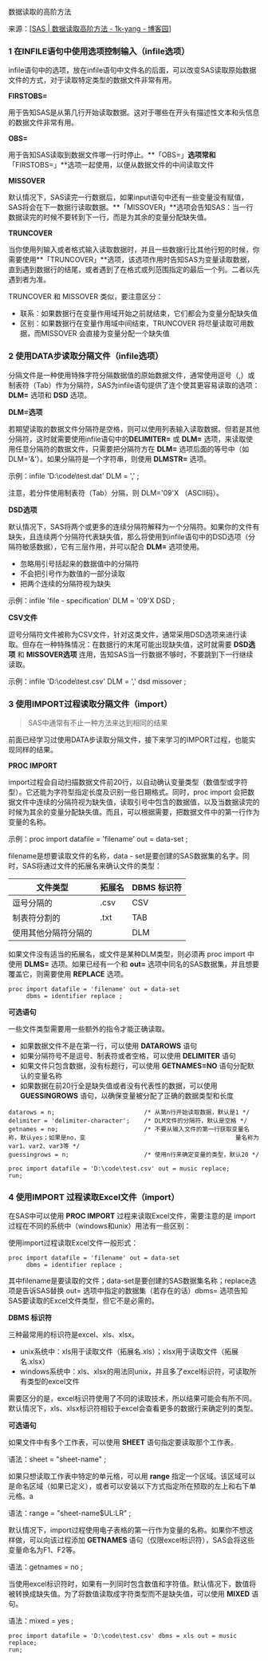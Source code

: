 数据读取的高阶方法

来源：[[SAS | 数据读取高阶方法 - 1k-yang - 博客园](https://www.cnblogs.com/1k-yang/p/12141972.html)]


### 1 在INFILE语句中使用选项控制输入（infile选项）

infile语句中的选项，放在infile语句中文件名的后面，可以改变SAS读取原始数据文件的方式，对于读取特定类型的数据文件非常有用。

**FIRSTOBS=**

用于告知SAS是从第几行开始读取数据。这对于哪些在开头有描述性文本和头信息的数据文件非常有用。

**OBS=**

用于告知SAS读取到数据文件哪一行时停止。**「OBS=」**选项常和**「FIRSTOBS=」**选项一起使用，以便从数据文件的中间读取文件

**MISSOVER**

默认情况下，SAS读完一行数据后，如果input语句中还有一些变量没有赋值，SAS将会在下一数据行读取数据。**「MISSOVER」**选项会告知SAS：当一行数据读完的时候不要转到下一行，而是为其余的变量分配缺失值。

**TRUNCOVER**

当你使用列输入或者格式输入读取数据时，并且一些数据行比其他行短的时候，你需要使用**「TRUNCOVER」**选项，该选项作用时告知SAS为变量读取数据，直到遇到数据行的结尾，或者遇到了在格式或列范围指定的最后一个列。二者以先遇到者为准。

TRUNCOVER 和 MISSOVER 类似，要注意区分：

* 联系：如果数据行在变量作用域开始之前就结束，它们都会为变量分配缺失值
* 区别：如果数据行在变量作用域中间结束，TRUNCOVER 将尽量读取可用数据，而MISSOVER 会直接为变量分配一个缺失值

### 2 使用DATA步读取分隔文件（infile选项）

分隔文件是一种使用特殊字符分隔数据值的原始数据文件，通常使用逗号（,）或制表符（Tab）作为分隔符，SAS为infile语句提供了连个使其更容易读取的选项：**DLM=** 选项和 **DSD** 选项。

**DLM=选项**

若期望读取的数据文件分隔符是空格，则可以使用列表输入读取数据。但若是其他分隔符，这时就需要使用infile语句中的**DELIMITER=** 或 **DLM=** 选项，来读取使用任意分隔符的数据文件，只需要把分隔符方在 **DLM=** 选项后面的等号中（如 DLM='&'）。如果分隔符是一个字符串，则使用 **DLMSTR=** 选项。

示例：infile 'D:\\code\\test.dat' DLM = ',' ;

注意，若分件使用制表符（Tab）分隔，则 DLM='09'X （ASCII码）。

**DSD选项**

默认情况下，SAS将两个或更多的连续分隔符解释为一个分隔符。如果你的文件有缺失，且连续两个分隔符代表缺失值，那么将使用到infile语句中的DSD选项（分隔符敏感数据），它有三层作用，并可以配合 **DLM=** 选项使用。

* 忽略用引号括起来的数据值中的分隔符
* 不会把引号作为数值的一部分读取
* 把两个连续的分隔符视为缺失

示例：infile 'file - specification' DLM = '09'X DSD ;

**CSV文件**

逗号分隔符文件被称为CSV文件，针对这类文件，通常采用DSD选项来进行读取。但存在一种特殊情况：在数据行的末尾可能出现缺失值，这时就需要 **DSD选项** 和 **MISSOVER选项** 连用，告知SAS当一行数据不够时，不要跳到下一行继续读取。

示例：infile 'D:\\code\\test.csv' DLM = ',' dsd missover ;

### 3 使用IMPORT过程读取分隔文件（import）

> SAS中通常有不止一种方法来达到相同的结果

前面已经学习过使用DATA步读取分隔文件，接下来学习的IMPORT过程，也能实现同样的结果。

**PROC IMPORT**

import过程会自动扫描数据文件前20行，以自动确认变量类型（数值型或字符型）。它还能为字符型指定长度及识别一些日期格式。同时，proc import 会把数据文件中连续的分隔符视为缺失值，读取引号中包含的数据值，以及当数据读完的时候为其余的变量分配缺失值。而且，可以根据需要，把数据文件中的第一行作为变量的名称。

示例：proc import datafile = 'filename' out = data-set ;

filename是想要读取文件的名称，data - set是要创建的SAS数据集的名字。同时，SAS将通过文件的拓展名来确认文件的类型：


| 文件类型             | 拓展名 | DBMS 标识符 |
| -------------------- | ------ | ----------- |
| 逗号分隔的           | .csv   | CSV         |
| 制表符分割的         | .txt   | TAB         |
| 使用其他分隔符分隔的 |        | DLM         |

如果文件没有适当的拓展名，或文件是某种DLM类型，则必须再 proc import 中使用 **DLMS=** 选项。如果已经有一个和 **out=** 选项中同名的SAS数据集，并且想要覆盖它，则需要使用 **REPLACE** 选项。

```SAS
proc import datafile = 'filename' out = data-set
	 dbms = identifier replace ;
```

**可选语句**

一些文件类型需要用一些额外的指令才能正确读取。

* 如果数据文件不是在第一行，可以使用 **DATAROWS** 语句
* 如果分隔符号不是逗号、制表符或者空格，可以使用 **DELIMITER** 语句
* 如果文件只包含数据，没有标题行，可以使用 **GETNAMES=NO** 语句分配默认的变量名称
* 如果数据在前20行全是缺失值或者没有代表性的数据，可以使用 **GUESSINGROWS** 语句，以确保变量被分配了正确的数据类型和长度

```SAS
datarows = n;                         /* 从第n行开始读取数据，默认是1 */
delimiter = 'delimiter-character';    /* DLM文件的分隔符，默认是空格 */
getnames = no;                        /* 不要从输入文件的第一行获取变量名称，默认yes；如果是no，变                                          量名称为var1、var2、var3等 */
guessingrows = n;                     /* 使用n行来确定变量的类型，默认20 */
```

```SAS
proc import datafile = 'D:\code\test.csv' out = music replace;
run;
```

### 4 使用IMPORT 过程读取Excel文件（import）

在SAS中可以使用 **PROC IMPORT** 过程来读取Excel文件，需要注意的是 import 过程在不同的系统中（windows和unix）用法有一些区别：

使用import过程读取Excel文件一般形式：

```SAS
proc import datafile = 'filename' out = data-set
	 dbms = identifier replace ;
```

其中filename是要读取的文件；data-set是要创建的SAS数据集名称；replace选项是告诉SAS替换 out= 选项中指定的数据集（若存在的话）dbms= 选项告知SAS要读取的Excel文件类型，但它不是必需的。

**DBMS 标识符**

三种最常用的标识符是excel、xls、xlsx。

* unix系统中：xls用于读取文件（拓展名.xls）；xlsx用于读取文件（拓展名.xlsx）
* windows系统中：xls、xlsx的用法同unix，并且多了excel标识符，可读取所有类型的excel文件

需要区分的是，excel标识符使用了不同的读取技术，所以结果可能会有所不同。默认情况下，xls、xlsx标识符相较于excel会查看更多的数据行来确定列的类型。

**可选语句**

如果文件中有多个工作表，可以使用 **SHEET** 语句指定要读取那个工作表。

语法：sheet = "sheet-name" ;

如果只想读取工作表中特定的单元格，可以用 **range** 指定一个区域。该区域可以是命名区域（如果已定义），或者可以安装以下方式指定所在预取的左上和右下单元格。a

语法：range = "sheet-name\$UL:LR" ;

默认情况下，import过程使用电子表格的第一行作为变量的名称。如果你不想这样做，可以向该过程添加 **GETNAMES** 语句（仅限excel标识符），SAS会将这些变量命名为F1、F2等。

语法：getnames = no ;

当使用excel标识符时，如果有一列同时包含数值和字符值。默认情况下，数值将被转换成缺失值。为了将数值读取成字符类型而不是缺失值，可以使用 **MIXED** 语句。

语法：mixed = yes ;

```SAS
proc import datafile = 'D:\code\test.csv' dbms = xls out = music replace;
run;
```
